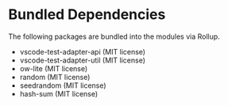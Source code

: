 # Bundled Dependencies

The following packages are bundled into the modules via Rollup.

- vscode-test-adapter-api (MIT license)
- vscode-test-adapter-util (MIT license)
- ow-lite (MIT license)
- random (MIT license)
- seedrandom (MIT license)
- hash-sum (MIT license)
